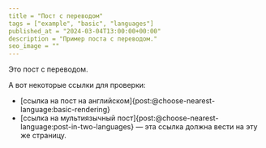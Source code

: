 ```yaml
---
title = "Пост с переводом"
tags = ["example", "basic", "languages"]
published_at = "2024-03-04T13:00:00+00:00"
description = "Пример поста с переводом."
seo_image = ""
---
```


Это пост с переводом.

А вот некоторые ссылки для проверки:

- [ссылка на пост на английском]{post:@choose-nearest-language:basic-rendering}
- [ссылка на мультиязычный пост]{post:@choose-nearest-language:post-in-two-languages} — эта ссылка должна вести на эту же страницу.
